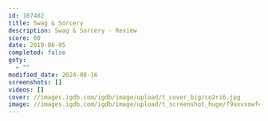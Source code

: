 ```yaml
---
id: 107482
title: Swag & Sorcery
description: Swag & Sorcery - Review
score: 60
date: 2019-06-05
completed: false
goty:
  - ""
modified_date: 2024-08-16
screenshots: []
videos: []
cover: //images.igdb.com/igdb/image/upload/t_cover_big/co2ri6.jpg
image: //images.igdb.com/igdb/image/upload/t_screenshot_huge/f9uxvsowfe5n4mcpjgjs.jpg
---
```

